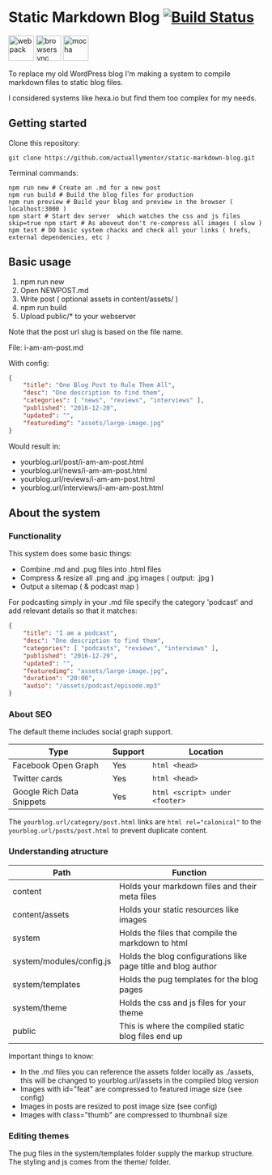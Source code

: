 # Static Markdown Blog [![Build Status](https://travis-ci.org/actuallymentor/static-markdown-blog.svg?branch=master)](https://travis-ci.org/actuallymentor/static-markdown-blog)

<img height="50px" alt="webpack" src="http://i.imgur.com/ZtANAeL.png" />
<img height="50px" alt="browsersync" src="http://i.imgur.com/L5peje9.png" />
<img height="50px" alt="mocha" src="http://i.imgur.com/yo9d9Qe.png" />

To replace my old WordPress blog I'm making a system to compile markdown files to static blog files.

I considered systems like hexa.io but find them too complex for my needs.

## Getting started

Clone this repository:

```shell
git clone https://github.com/actuallymentor/static-markdown-blog.git
```

Terminal commands:

```shell
npm run new # Create an .md for a new post
npm run build # Build the blog files for production
npm run preview # Build your blog and preview in the browser ( localhost:3000 )
npm start # Start dev server  which watches the css and js files
skip=true npm start # As aboveut don't re-compress all images ( slow )
npm test # DO basic system chacks and check all your links ( hrefs, external dependencies, etc )
```

## Basic usage

1. npm run new
2. Open NEWPOST.md
3. Write post ( optional assets in content/assets/ )
4. npm run build
5. Upload public/* to your webserver

Note that the post url slug is based on the file name.

File: i-am-am-post.md

With config:

```json
{
    "title": "One Blog Post to Rule Them All",
    "desc": "One description to find them",
    "categories": [ "news", "reviews", "interviews" ],
    "published": "2016-12-20",
    "updated": "",
    "featuredimg": "assets/large-image.jpg"
}
```

Would result in:

- yourblog.url/post/i-am-am-post.html
- yourblog.url/news/i-am-am-post.html
- yourblog.url/reviews/i-am-am-post.html
- yourblog.url/interviews/i-am-am-post.html

## About the system

### Functionality

This system does some basic things:

- Combine .md and .pug files into .html files
- Compress & resize all .png and .jpg images ( output: .jpg )
- Output a sitemap ( & podcast map )

For podcasting simply in your .md file specify the category 'podcast' and add relevant details so that it matches:

```json
{
    "title": "I am a podcast",
    "desc": "One description to find them",
    "categories": [ "podcasts", "reviews", "interviews" ],
    "published": "2016-12-29",
    "updated": "",
    "featuredimg": "assets/large-image.jpg",
    "duration": "20:00",
    "audio": "/assets/podcast/episode.mp3"
}
```

### About SEO

The default theme includes social graph support.

| Type | Support | Location |
| ---- | ------- | -------- |
| Facebook Open Graph | Yes | ```html <head> ```
| Twitter cards | Yes | ```html <head> ```
| Google Rich Data Snippets | Yes | ```html <script> under <footer> ```

The ```yourblog.url/category/post.html``` links are ```html rel="calonical"``` to the ```yourblog.url/posts/post.html``` to prevent duplicate content.

### Understanding atructure

| Path | Function |
| ------ | -------- |
| content | Holds your markdown files and their meta files
| content/assets | Holds your static resources like images
| system | Holds the files that compile the markdown to html
| system/modules/config.js | Holds the blog configurations like page title and blog author
| system/templates | Holds the pug templates for the blog pages
| system/theme | Holds the css and js files for your theme
| public | This is where the compiled static blog files end up

Important things to know:

- In the .md files you can reference the assets folder locally as ./assets, this will be changed to yourblog.url/assets in the compiled blog version
- Images with id="feat" are compressed to featured image size (see config)
- Images in posts are resized to post image size (see config)
- Images with class="thumb" are compressed to thumbnail size

### Editing themes

The pug files in the system/templates folder supply the markup structure. The styling and js comes from the theme/ folder.